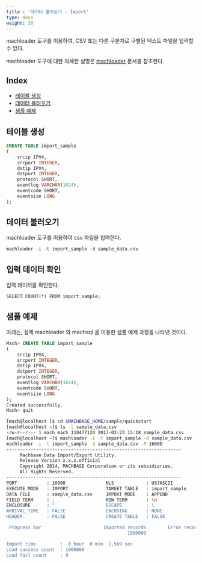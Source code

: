 ```yaml
---
title : '데이터 불러오기 : Import'
type: docs
weight: 30
---
```


machloader 도구를 이용하여, CSV 또는 다른 구분자로 구별된 텍스트 파일을 입력할 수 있다.

machloader 도구에 대한 자세한 설명은 [machloader](/kr/dbms/tools/machloader) 문서를 참조한다.

## Index

* [테이블 생성](#테이블-생성)
* [데이터 불러오기](#데이터-불러오기)
* [샘플 예제](#샘플-예제)



## 테이블 생성

```sql
CREATE TABLE import_sample
(
    srcip IPV4,
    srcport INTEGER,
    dstip IPV4,
    dstport INTEGER,
    protocol SHORT,
    eventlog VARCHAR(1024),
    eventcode SHORT,
    eventsize LONG
);
```

## 데이터 불러오기

machloader 도구를 이용하여 csv 파일을 입력한다.

```sql
machloader -i -t import_sample -d sample_data.csv
```

## 입력 데이터 확인

입력 데이터를 확인한다.

```
SELECT COUNT(*) FROM import_sample;
```

## 샘플 예제

아래는, 실제 machloader 와 machsql 을 이용한 샘플 예제 과정을 나타낸 것이다.

```sql
Mach> CREATE TABLE import_sample
(
    srcip IPV4,
    srcport INTEGER,
    dstip IPV4,
    dstport INTEGER,
    protocol SHORT,
    eventlog VARCHAR(1024),
    eventcode SHORT,
    eventsize LONG
);
Created successfully.
Mach> quit
```

```bash
[mach@localhost ]$ cd $MACHBASE_HOME/sample/quickstart
[mach@localhost ~]$ ls -l sample_data.csv
-rw-r--r--- 1 mach mach 110477124 2017-02-23 15:18 sample_data.csv
[mach@localhost ~]$ machloader -i -t import_sample -d sample_data.csv
machloader -i -t import_sample -d sample_data.csv -P 16000
-----------------------------------------------------------------
     Machbase Data Import/Export Utility.
     Release Version x.x.x.official
     Copyright 2014, MACHBASE Corporation or its subsidiaries.
     All Rights Reserved.
-----------------------------------------------------------------
PORT           : 16000               NLS            : US7ASCII            
EXECUTE MODE   : IMPORT              TARGET TABLE   : import_sample       
DATA FILE      : sample_data.csv     IMPORT MODE    : APPEND              
FIELD TERM     : ,                   ROW TERM       : \n                  
ENCLOSURE      : "                   ESCAPE         : \                   
ARRIVAL_TIME   : FALSE               ENCODING       : NONE                
HEADER         : FALSE               CREATE TABLE   : FALSE               

 Progress bar                       Imported records        Error records
                                             1000000                    0

Import time         :  0 hour  0 min  2.569 sec 
Load success count  : 1000000
Load fail count     : 0
```
